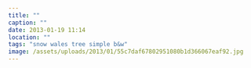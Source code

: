 ```yaml
---
title: ""
caption: ""
date: 2013-01-19 11:14
location: ""
tags: "snow wales tree simple b&w"
image: /assets/uploads/2013/01/55c7daf67802951080b1d366067eaf92.jpg
---
```

